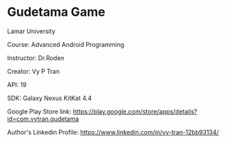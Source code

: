 # Gudetama Game

Lamar University

Course: Advanced Android Programming

Instructor: Dr.Roden

Creator: Vy P Tran

API: 19

SDK: Galaxy Nexus KitKat 4.4

Google Play Store link: https://play.google.com/store/apps/details?id=com.vytran.gudetama

Author's Linkedin Profile: https://www.linkedin.com/in/vy-tran-12bb93134/
